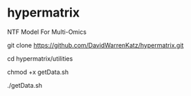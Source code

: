 # hypermatrix
 NTF Model For Multi-Omics


git clone https://github.com/DavidWarrenKatz/hypermatrix.git

cd hypermatrix/utilities

chmod +x getData.sh 

./getData.sh
